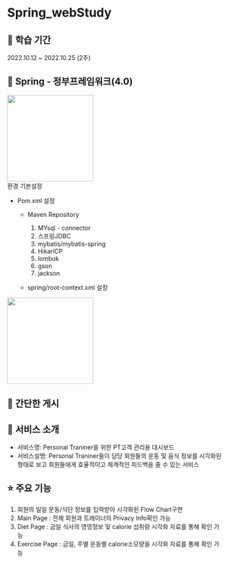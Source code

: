# Spring_webStudy

## 📅 학습 기간
2022.10.12 ~ 2022.10.25 (2주)
<br>

## 📎 Spring - 정부프레임워크(4.0)
<img src="https://github.com/JangGunWook/Spring_webStudy/assets/119468128/32492e68-9878-45c8-b844-816af55ec455" width="200" height="200"><br>
 환경 기본설정
  * Pom.xml 설정
    - Maven Repository
      1. MYsql - connector
      2. 스프링JDBC
      3. mybatis/mybatis-spring
      4. HikariCP
      5. lombok
      6. gson
      7. jackson 
  
    - spring/root-context.xml 설정
  <img src="https://github.com/JangGunWook/Spring_webStudy/assets/119468128/c521bf44-3155-4dd5-a433-90a2e1b228cc" width="200" height="200">



## 📎 간단한 게시



## 👀 서비스 소개
* 서비스명:  Personal Traniner을 위한 PT고객 관리용 대시보드 
* 서비스설명: Personal Traniner들이 담당 회원들의 운동 및 음식 정보를 시각화된 형태로 보고 
회원들에게 효율적이고 체계적인 피드백을 줄 수 있는 서비스



## ⭐ 주요 기능
1. 회원의 일일 운동/식단 정보를 입력받아 시각화된 Flow Chart구현
2. Main Page : 전체 회원과 트레이너의 Privacy Info확인 가능
3. Diet Page :  금일 식사의 영영정보 및 calorie 섭취량 시각화 자료를 통해 확인 가능
4. Exercise Page : 금일, 주별 운동별 calorie소모량을 시각화 자료를 통해 확인 가능
